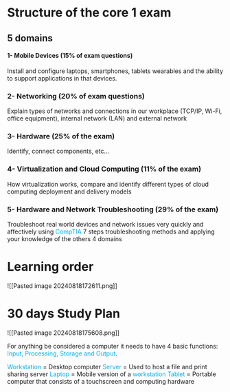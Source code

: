 # Structure of the core 1 exam

## 5 domains

#### 1- Mobile Devices (15% of exam questions)
Install and configure laptops, smartphones, tablets wearables and the ability to support applications in that devices.

### 2- Networking (20% of exam questions)
Explain types of networks and connections in our workplace (TCP/IP, Wi-Fi, office equipment), internal network (LAN) and external network

### 3- Hardware (25% of the exam)
Identify, connect components, etc...

### 4- Virtualization and Cloud Computing (11% of the exam)
How virtualization works, compare and identify different types of cloud computing deployment and delivery models

### 5- Hardware and Network Troubleshooting (29% of the exam)
Troubleshoot real world devices and network issues very quickly and affectively using <span style="color:rgb(0, 176, 240)">CompTIA</span> 7 steps troubleshooting methods and applying your knowledge of the others 4 domains


# Learning order
![[Pasted image 20240818172611.png]]

# 30 days Study Plan
![[Pasted image 20240818175608.png]]

For anything be considered a computer it needs to have 4 basic functions: <span style="color:rgb(0, 176, 240)">Input, Processing, Storage and Output</span>.

<span style="color:rgb(0, 176, 240)">Workstation</span> = Desktop computer
<span style="color:rgb(0, 176, 240)">Server</span> = Used to host a file and print sharing server
<span style="color:rgb(0, 176, 240)">Laptop</span> = Mobile version of a <span style="color:rgb(0, 176, 240)">workstation</span> 
<span style="color:rgb(0, 176, 240)">Tablet</span> = Portable computer that consists of a touchscreen and computing hardware